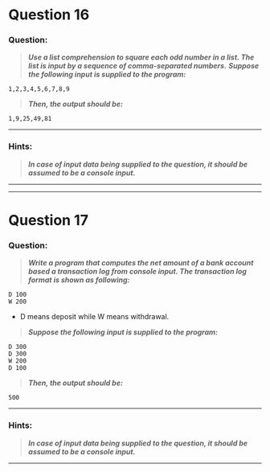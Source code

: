 # Question 16

### **Question:**

>***Use a list comprehension to square each odd number in a list. The list is input by a sequence of comma-separated numbers.***
>***Suppose the following input is supplied to the program:***

```
1,2,3,4,5,6,7,8,9
```

>***Then, the output should be:***

```
1,9,25,49,81
```

----------------------

### Hints:
>***In case of input data being supplied to the question, it should be assumed to be a console input.***

-------------------

------------------------

# Question 17

### **Question:**

>***Write a program that computes the net amount of a bank account based a transaction log from console input. The transaction log format is shown as following:***
```
D 100
W 200
```
* D means deposit while W means withdrawal.

>***Suppose the following input is supplied to the program:***
```
D 300
D 300
W 200
D 100
```
>***Then, the output should be:***
```
500
```
----------------------

### Hints:
>***In case of input data being supplied to the question, it should be assumed to be a console input.***

-------------------

